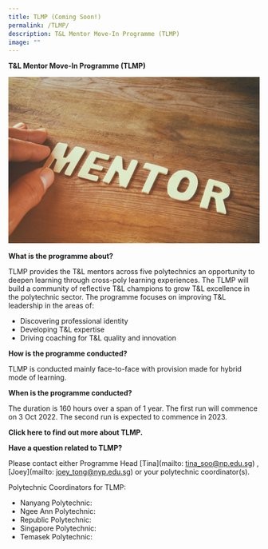 ```yaml
---
title: TLMP (Coming Soon!)
permalink: /TLMP/
description: T&L Mentor Move-In Programme (TLMP)
image: ""
---
```

**T&L Mentor Move-In Programme (TLMP)**

![](/images/52174100_ML.jpg)

**What is the programme about?**

TLMP provides the T&L mentors across five polytechnics an opportunity to deepen learning through cross-poly learning experiences. The TLMP will build a community of reflective T&L champions to grow T&L excellence in the polytechnic sector. The programme focuses on improving T&L leadership in the areas of:
* Discovering professional identity
* Developing T&L expertise
* Driving coaching for T&L quality and innovation


**How is the programme conducted?**

TLMP is conducted mainly face-to-face with provision made for hybrid mode of learning.

**When is the programme conducted?**

The duration is 160 hours over a span of 1 year. The first run will commence on 3 Oct 2022. The second run is expected to commence in 2023.

**Click here to find out more about TLMP.**

**Have a question related to TLMP?**

Please contact either Programme Head [Tina](mailto: tina_soo@np.edu.sg) , [Joey](mailto: joey_tong@nyp.edu.sg) or your polytechnic coordinator(s).

Polytechnic Coordinators for TLMP:

* Nanyang Polytechnic: 
* Ngee Ann Polytechnic:
* Republic Polytechnic:
* Singapore Polytechnic:
* Temasek Polytechnic:
